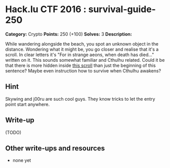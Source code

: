 # Hack.lu CTF 2016 : survival-guide-250

**Category:** Crypto
**Points:** 250 (+100)
**Solves:** 3
**Description:**

While wandering alongside the beach, you spot an unknown object in the distance.
Wondering what it might be, you go closer and realise that it's a scroll. In clear letters it's "For in strange aeons, when death has died..." written on it. 
This sounds somewhat familiar and Cthulhu related. Could it be that there is more hidden inside [this scroll](survival-guide.zip) than just the beginning of this sentence? Maybe even instruction how to survive when Cthulhu awakens?

## Hint

Skywing and j00ru are such cool guys. They know tricks to let the entry point start anywhere.

## Write-up

(TODO)

## Other write-ups and resources

* none yet
